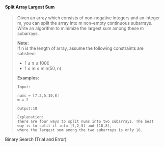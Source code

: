 #### Split Array Largest Sum

> Given an array which consists of non-negative integers and an integer m, you can split the array into m non-empty continuous subarrays. Write an algorithm to minimize the largest sum among these m subarrays.
>
> **Note:**  
>  If n is the length of array, assume the following constraints are satisfied:
>
> * 1 ≤ n ≤ 1000
> * 1 ≤ m ≤ min\(50, n\)
>
> **Examples:**
>
> ```
> Input:
>
> nums = [7,2,5,10,8]
> m = 2
>
> Output:18
>
> Explanation:
> There are four ways to split nums into two subarrays. The best way is to split it into [7,2,5] and [10,8], 
> where the largest sum among the two subarrays is only 18.
>
> ```

Binary Search \(Trial and Error\)

